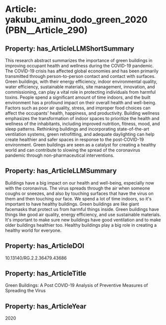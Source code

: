 # Article: __yakubu_aminu_dodo_green_2020__ (PBN__Article_290)

## Property: has_ArticleLLMShortSummary

This research abstract summarizes the importance of green buildings in improving occupant health and wellness during the COVID-19 pandemic. The COVID-19 crisis has affected global economies and has been primarily transmitted through person-to-person contact and contact with surfaces. Green buildings, with their energy efficiency, indoor environmental quality, water efficiency, sustainable materials, site management, innovation, and commissioning, can play a vital role in protecting individuals from harmful toxins. People spend a significant amount of time indoors, and the built environment has a profound impact on their overall health and well-being. Factors such as poor air quality, stress, and improper food choices can affect the occupants' health, happiness, and productivity. Building wellness emphasizes the transformation of indoor spaces to prioritize the health and wellness of the inhabitants, including improved nutrition, fitness, mood, and sleep patterns. Rethinking buildings and incorporating state-of-the-art ventilation systems, green retrofitting, and adequate daylighting can help create healthier and safer spaces in response to the post-COVID-19 environment. Green buildings are seen as a catalyst for creating a healthy world and can contribute to slowing the spread of the coronavirus pandemic through non-pharmaceutical interventions.

## Property: has_ArticleLLMSummary

Buildings have a big impact on our health and well-being, especially now with the coronavirus. The virus spreads through the air when someone coughs or sneezes, and also by touching surfaces that have the virus on them and then touching our face. We spend a lot of time indoors, so it's important to have healthy buildings. Green buildings are like giant facemasks that protect us from harmful things inside. Green buildings have things like good air quality, energy efficiency, and use sustainable materials. It's important to make sure new buildings have good ventilation and to make older buildings healthier too. Healthy buildings play a big role in creating a healthy world for everyone.

## Property: has_ArticleDOI

10.13140/RG.2.2.36479.43686

## Property: has_ArticleTitle

Green Buildings: A Post COVID-19 Analysis of Preventive Measures of Spreading the Virus

## Property: has_ArticleYear

2020

